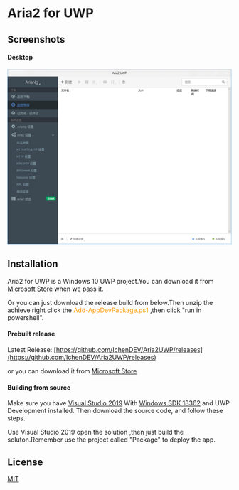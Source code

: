 # Aria2 for UWP

## Screenshots

#### Desktop

![AriaNg](https://raw.githubusercontent.com/IchenDEV/Aria2UWP/master/screenshots/desktop.png)

## Installation

Aria2 for UWP is a Windows 10 UWP project.You can download it from [Microsoft Store](https://www.microsoft.com/store/apps/9MZ7PKHR7DRH) when we pass it.

Or you can just download the release build from below.Then unzip the achieve right click the <font color=#ff9900 >Add-AppDevPackage.ps1</font>
,then click "run in powershell".

#### Prebuilt release

Latest Release: [https://github.com/IchenDEV/Aria2UWP/releases](https://github.com/IchenDEV/Aria2UWP/releases)

or you can download it from [Microsoft Store](https://www.microsoft.com/store/apps/9MZ7PKHR7DRH)

#### Building from source

Make sure you have [Visual Studio 2019](https://visualstudio.microsoft.com/) With [Windows SDK 18362](https://developer.microsoft.com/zh-cn/windows/downloads/windows-10-sdk) and UWP Development installed. Then download the source code, and follow these steps.

Use Visual Studio 2019 open the solution ,then just build the soluton.Remember use the project called "Package" to deploy the app.

## License

[MIT](https://github.com/IchenDEV/Aria2UWP/blob/master/LICENSE)
